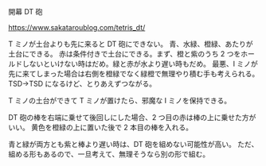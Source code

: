 開幕 DT 砲

https://www.sakataroublog.com/tetris_dt/

T ミノが土台よりも先に来ると DT 砲にできない。
青、水緑、橙緑、あたりが土台にできる。
赤は条件付きで土台にできる。まず、橙と紫のうち 2 つをホールドしないといけない時はだめ。緑と赤が水より遅い時もだめ。
最悪、I ミノが先に来てしまった場合は右側を橙緑でなく緑橙で無理やり積む手も考えられる。TSD→TSD になるけど、とりあえずつながる。

T ミノの土台ができて T ミノが置けたら、邪魔な I ミノを保持できる。

DT 砲の棒を右端に乗せて後回しにした場合、2 つ目の赤は棒の上に乗せた方がいい。
黄色を橙緑の上に置いた後で 2 本目の棒を入れる。

青と緑が両方とも紫と棒より遅い時は、DT 砲を組めない可能性が高い。
ただ、組める形もあるので、一旦考えて、無理そうなら別の形で組む。
